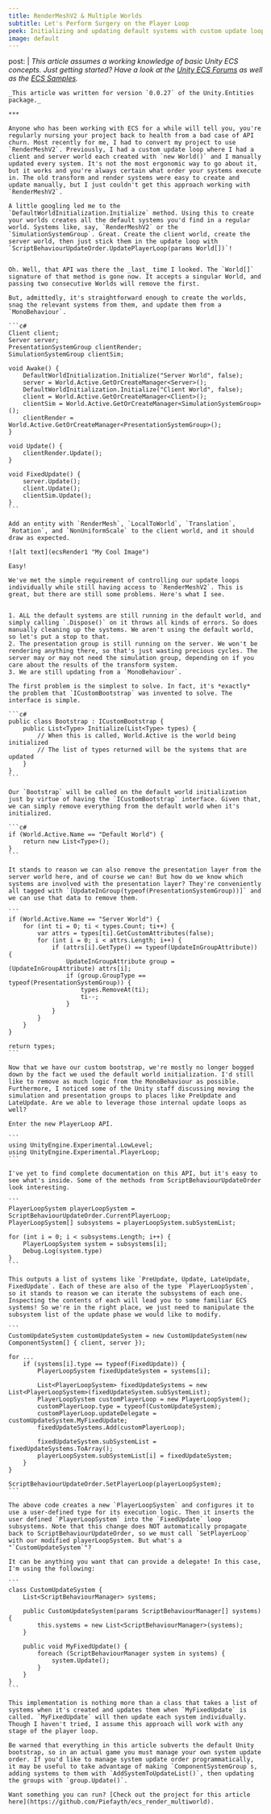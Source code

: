 ```yaml
---
title: RenderMeshV2 & Multiple Worlds
subtitle: Let's Perform Surgery on the Player Loop
peek: Initializing and updating default systems with custom update loops and multiple worlds.
image: default
---
```

post: |
    _This article assumes a working knowledge of basic Unity ECS concepts. Just getting started? Have a look at the [Unity ECS Forums](https://forum.unity.com/forums/entity-component-system-and-c-job-system.147/) as well as the [ECS Samples](https://github.com/Unity-Technologies/EntityComponentSystemSamples)._

    _This article was written for version `0.0.27` of the Unity.Entities package._

    ***

    Anyone who has been working with ECS for a while will tell you, you're regularly nursing your project back to health from a bad case of API churn. Most recently for me, I had to convert my project to use `RenderMeshV2`. Previously, I had a custom update loop where I had a client and server world each created with `new World()` and I manually updated every system. It's not the most ergonomic way to go about it, but it works and you're always certain what order your systems execute in. The old transform and render systems were easy to create and update manually, but I just couldn't get this approach working with `RenderMeshV2`.

    A little googling led me to the `DefaultWorldInitialization.Initialize` method. Using this to create your worlds creates all the default systems you'd find in a regular world. Systems like, say, `RenderMeshV2` or the `SimulationSystemGroup`. Great. Create the client world, create the server world, then just stick them in the update loop with `ScriptBehaviourUpdateOrder.UpdatePlayerLoop(params World[])`!


    Oh. Well, that API was there the _last_ time I looked. The `World[]` signature of that method is gone now. It accepts a singular World, and passing two consecutive Worlds will remove the first.

    But, admittedly, it's straightforward enough to create the worlds, snag the relevant systems from them, and update them from a `MonoBehaviour`. 

    ```c#
    Client client;
    Server server;
    PresentationSystemGroup clientRender;
    SimulationSystemGroup clientSim;

    void Awake() {
        DefaultWorldInitialization.Initialize("Server World", false);
        server = World.Active.GetOrCreateManager<Server>();
        DefaultWorldInitialization.Initialize("Client World", false);
        client = World.Active.GetOrCreateManager<Client>();
        clientSim = World.Active.GetOrCreateManager<SimulationSystemGroup>();
        clientRender = World.Active.GetOrCreateManager<PresentationSystemGroup>();
    }

    void Update() {
        clientRender.Update();
    }

    void FixedUpdate() {
        server.Update();
        client.Update();
        clientSim.Update();
    }
    ```

    Add an entity with `RenderMesh`, `LocalToWorld`, `Translation`, `Rotation`, and `NonUniformScale` to the client world, and it should draw as expected. 
    
    ![alt text](ecsRender1 "My Cool Image")

    Easy! 
    
    We've met the simple requirement of controlling our update loops individually while still having access to `RenderMeshV2`. This is great, but there are still some problems. Here's what I see.


    1. ALL the default systems are still running in the default world, and simply calling `.Dispose()` on it throws all kinds of errors. So does manually cleaning up the systems. We aren't using the default world, so let's put a stop to that.
    2. The presentation group is still running on the server. We won't be rendering anything there, so that's just wasting precious cycles. The server may or may not need the simulation group, depending on if you care about the results of the transform system.
    3. We are still updating from a `MonoBehaviour`.

    The first problem is the simplest to solve. In fact, it's *exactly* the problem that `ICustomBootstrap` was invented to solve. The interface is simple.

    ```c#
    public class Bootstrap : ICustomBootstrap {
        public List<Type> Initialize(List<Type> types) {
            // When this is called, World.Active is the world being initialized
            // The list of types returned will be the systems that are updated
        }
    }
    ```

    Our `Bootstrap` will be called on the default world initialization just by virtue of having the `ICustomBootstrap` interface. Given that, we can simply remove everything from the default world when it's initialized.

    ```c#
    if (World.Active.Name == "Default World") {
        return new List<Type>();
    }
    ```

    It stands to reason we can also remove the presentation layer from the server world here, and of course we can! But how do we know which systems are involved with the presentation layer? They're conveniently all tagged with `[UpdateInGroup(typeof(PresentationSystemGroup))]` and we can use that data to remove them.

    ```
    if (World.Active.Name == "Server World") {
        for (int ti = 0; ti < types.Count; ti++) {
            var attrs = types[ti].GetCustomAttributes(false);
            for (int i = 0; i < attrs.Length; i++) {
                if (attrs[i].GetType() == typeof(UpdateInGroupAttribute)) {
                    UpdateInGroupAttribute group = (UpdateInGroupAttribute) attrs[i];
                    if (group.GroupType == typeof(PresentationSystemGroup)) {
                        types.RemoveAt(ti);
                        ti--;
                    }
                }
            }
        }
    }

    return types;
    ```

    Now that we have our custom bootstrap, we're mostly no longer bogged down by the fact we used the default world initialization. I'd still like to remove as much logic from the MonoBehaviour as possible. Furthermore, I noticed some of the Unity staff discussing moving the simulation and presentation groups to places like PreUpdate and LateUpdate. Are we able to leverage those internal update loops as well?

    Enter the new PlayerLoop API.

    ```
    using UnityEngine.Experimental.LowLevel;
    using UnityEngine.Experimental.PlayerLoop;
    ```

    I've yet to find complete documentation on this API, but it's easy to see what's inside. Some of the methods from ScriptBehaviourUpdateOrder look interesting.

    ```
    PlayerLoopSystem playerLoopSystem = ScriptBehaviourUpdateOrder.CurrentPlayerLoop;
    PlayerLoopSystem[] subsystems = playerLoopSystem.subSystemList;

    for (int i = 0; i < subsystems.Length; i++) {
        PlayerLoopSystem system = subsystems[i];
        Debug.Log(system.type)
    }
    ```

    This outputs a list of systems like `PreUpdate, Update, LateUpdate, FixedUpdate`. Each of these are also of the type `PlayerLoopSystem`, so it stands to reason we can iterate the subsystems of each one. Inspecting the contents of each will lead you to some familiar ECS systems! So we're in the right place, we just need to manipulate the subsystem list of the update phase we would like to modify.

    ```
    CustomUpdateSystem customUpdateSystem = new CustomUpdateSystem(new ComponentSystem[] { client, server });

    for ...
        if (systems[i].type == typeof(FixedUpdate)) {
            PlayerLoopSystem fixedUpdateSystem = systems[i];
        
            List<PlayerLoopSystem> fixedUpdateSystems = new List<PlayerLoopSystem>(fixedUpdateSystem.subSystemList);
            PlayerLoopSystem customPlayerLoop = new PlayerLoopSystem();
            customPlayerLoop.type = typeof(CustomUpdateSystem);
            customPlayerLoop.updateDelegate = customUpdateSystem.MyFixedUpdate;
            fixedUpdateSystems.Add(customPlayerLoop);
        
            fixedUpdateSystem.subSystemList = fixedUpdateSystems.ToArray();
            playerLoopSystem.subSystemList[i] = fixedUpdateSystem;
        }
    }

    ScriptBehaviourUpdateOrder.SetPlayerLoop(playerLoopSystem);
    ```

    The above code creates a new `PlayerLoopSystem` and configures it to use a user-defined type for its execution logic. Then it inserts the user defined `PlayerLoopSystem` into the `FixedUpdate` loop subsystems. Note that this change does NOT automatically propagate back to ScriptBehaviourUpdateOrder, so we must call `SetPlayerLoop` with our modified playerLoopSystem. But what's a "`CustomUpdateSystem`"?

    It can be anything you want that can provide a delegate! In this case, I'm using the following:

    ```
    class CustomUpdateSystem {
        List<ScriptBehaviourManager> systems;

        public CustomUpdateSystem(params ScriptBehaviourManager[] systems) {
            this.systems = new List<ScriptBehaviourManager>(systems);
        }

        public void MyFixedUpdate() {
            foreach (ScriptBehaviourManager system in systems) {
                system.Update();
            }
        }
    }
    ```

    This implementation is nothing more than a class that takes a list of systems when it's created and updates them when `MyFixedUpdate` is called. `MyFixedUpdate` will then update each system individually. Though I haven't tried, I assume this approach will work with any stage of the player loop.
    
    Be warned that everything in this article subverts the default Unity bootstrap, so in an actual game you must manage your own system update order. If you'd like to manage system update order programmatically, it may be useful to take advantage of making `ComponentSystemGroup`s, adding systems to them with `AddSystemToUpdateList()`, then updating the groups with `group.Update()`.

    Want something you can run? [Check out the project for this article here](https://github.com/Piefayth/ecs_render_multiworld).
